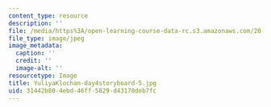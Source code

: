 ```yaml
---
content_type: resource
description: ''
file: /media/https%3A/open-learning-course-data-rc.s3.amazonaws.com/20-219-becoming-the-next-bill-nye-writing-and-hosting-the-educational-show-january-iap-2015/31442b804ebd46ff5829d43178deb7fc_YuliyaKlochan-day4storyboard-5.jpg
file_type: image/jpeg
image_metadata:
  caption: ''
  credit: ''
  image-alt: ''
resourcetype: Image
title: YuliyaKlochan-day4storyboard-5.jpg
uid: 31442b80-4ebd-46ff-5829-d43178deb7fc
---
```

